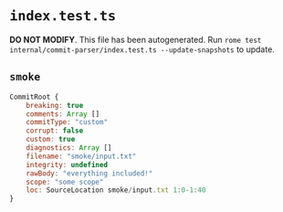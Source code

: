 # `index.test.ts`

**DO NOT MODIFY**. This file has been autogenerated. Run `rome test internal/commit-parser/index.test.ts --update-snapshots` to update.

## `smoke`

```javascript
CommitRoot {
	breaking: true
	comments: Array []
	commitType: "custom"
	corrupt: false
	custom: true
	diagnostics: Array []
	filename: "smoke/input.txt"
	integrity: undefined
	rawBody: "everything included!"
	scope: "some scope"
	loc: SourceLocation smoke/input.txt 1:0-1:40
}
```
